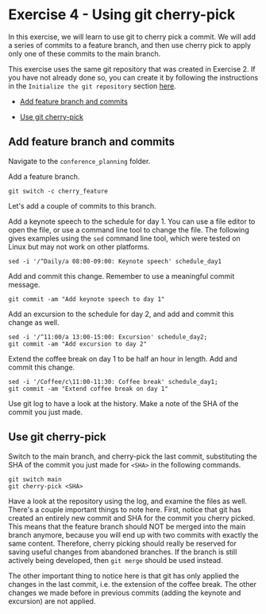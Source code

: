 # Exercise 4 - Using git cherry-pick

In this exercise, we will learn to use git to cherry pick a commit. We will add a series of commits to a feature branch, and then use cherry pick to apply only one of these commits to the main branch. 

This exercise uses the same git repository that was created in Exercise 2. If you have not already done so, you can create it by following the instructions in the `Initialize the git repository` section [here](./Exercise_2.md). 
  
* [Add feature branch and commits](#feature)

* [Use git cherry-pick](#cherry)

## Add feature branch and commits <a name="feature"></a>

Navigate to the `conference_planning` folder.

Add a feature branch.  

```plaintext
git switch -c cherry_feature
```

Let's add a couple of commits to this branch. 

Add a keynote speech to the schedule for day 1. You can use a file editor to open the file, or use a command line tool to change the file. The following gives examples using the `sed` command line tool, which were tested on Linux but may not work on other platforms.  
 
```plaintext
sed -i '/^Daily/a 08:00-09:00: Keynote speech' schedule_day1 
```

Add and commit this change. Remember to use a meaningful commit message.

```plaintext
git commit -am "Add keynote speech to day 1"
```

Add an excursion to the schedule for day 2, and add and commit this change as well.

```plaintext
sed -i '/^11:00/a 13:00-15:00: Excursion' schedule_day2;
git commit -am "Add excursion to day 2"
```

Extend the coffee break on day 1 to be half an hour in length. Add and commit this change. 

```plaintext
sed -i '/Coffee/c\11:00-11:30: Coffee break' schedule_day1;
git commit -am "Extend coffee break on day 1"
```

Use git log to have a look at the history. Make a note of the SHA of the commit you just made.

## Use git cherry-pick <a name="cherry"></a>

Switch to the main branch, and cherry-pick the last commit, substituting the SHA of the commit you just made for `<SHA>` in the following commands.

```plaintext
git switch main
git cherry-pick <SHA>
```

Have a look at the repository using the log, and examine the files as well. There's a couple important things to note here. First, notice that git has created an entirely new commit and SHA for the commit you cherry picked. This means that the feature branch should NOT be merged into the main branch anymore, because you will end up with two commits with exactly the same content. Therefore, cherry picking should really be reserved for saving useful changes from abandoned branches. If the branch is still actively being developed, then `git merge` should be used instead.

The other important thing to notice here is that git has only applied the changes in the last commit, i.e. the extension of the coffee break. The other changes we made before in previous commits (adding the keynote and excursion) are not applied. 
